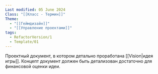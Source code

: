 ```yaml
---
Last modified: 05 June 2024
Class: "[[Класс - Термин]]"
Theme:
  - "[[Геймдизайн]]"
  - "[[Управление проектами]]"
tags:
  - RefactorVersion/1
  - Template/01
---
```

Проектный документ, в котором детально проработана [[Vision|идея игры]]. 
Концепт документ должен быть детализован достаточно для финансовой оценки идеи.

